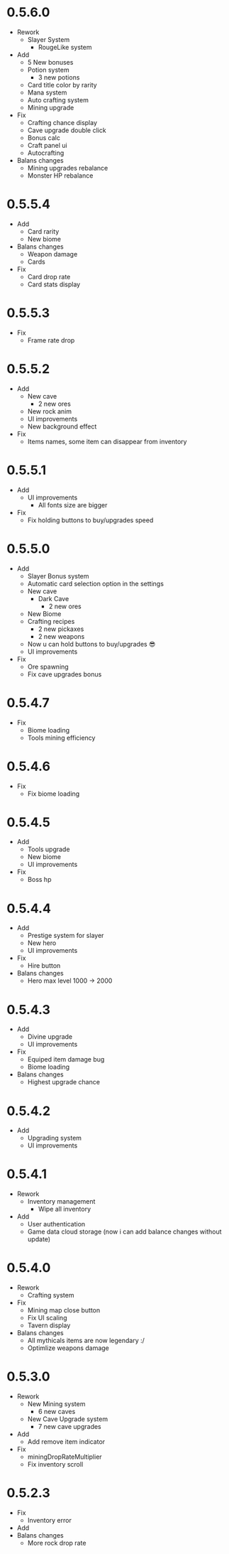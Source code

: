 # 0.5.6.0

- Rework
  - Slayer System
    - RougeLike system
- Add
  - 5 New bonuses
  - Potion system
    - 3 new potions
  - Card title color by rarity
  - Mana system
  - Auto crafting system
  - Mining upgrade
- Fix
  - Crafting chance display
  - Cave upgrade double click
  - Bonus calc
  - Craft panel ui
  - Autocrafting
- Balans changes
  - Mining upgrades rebalance
  - Monster HP rebalance

# 0.5.5.4

- Add
  - Card rarity
  - New biome
- Balans changes
  - Weapon damage
  - Cards
- Fix
  - Card drop rate
  - Card stats display

# 0.5.5.3

- Fix
  - Frame rate drop

# 0.5.5.2

- Add
  - New cave
    - 2 new ores
  - New rock anim
  - UI improvements
  - New background effect
- Fix
  - Items names, some item can disappear from inventory

# 0.5.5.1

- Add
  - UI improvements
    - All fonts size are bigger
- Fix
  - Fix holding buttons to buy/upgrades speed

# 0.5.5.0

- Add
  - Slayer Bonus system
  - Automatic card selection option in the settings
  - New cave
    - Dark Cave
      - 2 new ores
  - New Biome
  - Crafting recipes
    - 2 new pickaxes
    - 2 new weapons
  - Now u can hold buttons to buy/upgrades 😎
  - UI improvements
- Fix
  - Ore spawning
  - Fix cave upgrades bonus

# 0.5.4.7

- Fix
  - Biome loading
  - Tools mining efficiency

# 0.5.4.6

- Fix
  - Fix biome loading

# 0.5.4.5

- Add
  - Tools upgrade
  - New biome
  - UI improvements
- Fix
  - Boss hp

# 0.5.4.4

- Add
  - Prestige system for slayer
  - New hero
  - UI improvements
- Fix
  - Hire button
- Balans changes
  - Hero max level 1000 -> 2000

# 0.5.4.3

- Add
  - Divine upgrade
  - UI improvements
- Fix
  - Equiped item damage bug
  - Biome loading
- Balans changes
  - Highest upgrade chance

# 0.5.4.2

- Add
  - Upgrading system
  - UI improvements

# 0.5.4.1

- Rework
  - Inventory management
    - Wipe all inventory
- Add
  - User authentication
  - Game data cloud storage (now i can add balance changes without update)

# 0.5.4.0

- Rework
  - Crafting system
- Fix
  - Mining map close button
  - Fix UI scaling
  - Tavern display
- Balans changes
  - All mythicals items are now legendary :/
  - Optimlize weapons damage

# 0.5.3.0

- Rework
  - New Mining system
    - 6 new caves
  - New Cave Upgrade system
    - 7 new cave upgrades
- Add
  - Add remove item indicator
- Fix
  - miningDropRateMultiplier
  - Fix inventory scroll

# 0.5.2.3

- Fix
  - Inventory error
- Add
- Balans changes
  - More rock drop rate
